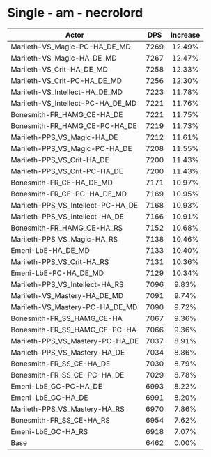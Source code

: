 # Single - am - necrolord
| Actor | DPS | Increase |
|---|:---:|:---:|
|Marileth-VS_Magic-PC-HA_DE_MD|7269|12.49%|
|Marileth-VS_Magic-HA_DE_MD|7267|12.47%|
|Marileth-VS_Crit-HA_DE_MD|7258|12.33%|
|Marileth-VS_Crit-PC-HA_DE_MD|7256|12.30%|
|Marileth-VS_Intellect-HA_DE_MD|7223|11.78%|
|Marileth-VS_Intellect-PC-HA_DE_MD|7221|11.76%|
|Bonesmith-FR_HAMG_CE-HA_DE|7221|11.75%|
|Bonesmith-FR_HAMG_CE-PC-HA_DE|7219|11.73%|
|Marileth-PPS_VS_Magic-HA_DE|7212|11.61%|
|Marileth-PPS_VS_Magic-PC-HA_DE|7208|11.55%|
|Marileth-PPS_VS_Crit-HA_DE|7200|11.43%|
|Marileth-PPS_VS_Crit-PC-HA_DE|7200|11.43%|
|Bonesmith-FR_CE-HA_DE_MD|7171|10.97%|
|Bonesmith-FR_CE-PC-HA_DE_MD|7169|10.95%|
|Marileth-PPS_VS_Intellect-PC-HA_DE|7168|10.93%|
|Marileth-PPS_VS_Intellect-HA_DE|7166|10.91%|
|Bonesmith-FR_HAMG_CE-HA_RS|7152|10.68%|
|Marileth-PPS_VS_Magic-HA_RS|7138|10.46%|
|Emeni-LbE-HA_DE_MD|7133|10.40%|
|Marileth-PPS_VS_Crit-HA_RS|7131|10.36%|
|Emeni-LbE-PC-HA_DE_MD|7129|10.34%|
|Marileth-PPS_VS_Intellect-HA_RS|7096|9.83%|
|Marileth-VS_Mastery-HA_DE_MD|7091|9.74%|
|Marileth-VS_Mastery-PC-HA_DE_MD|7090|9.72%|
|Bonesmith-FR_SS_HAMG_CE-HA|7067|9.36%|
|Bonesmith-FR_SS_HAMG_CE-PC-HA|7066|9.36%|
|Marileth-PPS_VS_Mastery-PC-HA_DE|7037|8.91%|
|Marileth-PPS_VS_Mastery-HA_DE|7034|8.86%|
|Bonesmith-FR_SS_CE-HA_DE|7030|8.79%|
|Bonesmith-FR_SS_CE-PC-HA_DE|7029|8.78%|
|Emeni-LbE_GC-PC-HA_DE|6993|8.22%|
|Emeni-LbE_GC-HA_DE|6991|8.20%|
|Marileth-PPS_VS_Mastery-HA_RS|6970|7.86%|
|Bonesmith-FR_SS_CE-HA_RS|6954|7.62%|
|Emeni-LbE_GC-HA_RS|6918|7.07%|
|Base|6462|0.00%|
